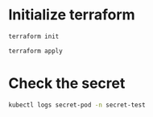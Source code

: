 # Initialize terraform

```bash
terraform init
```
```bash
terraform apply
```

# Check the secret

```bash
kubectl logs secret-pod -n secret-test
```
